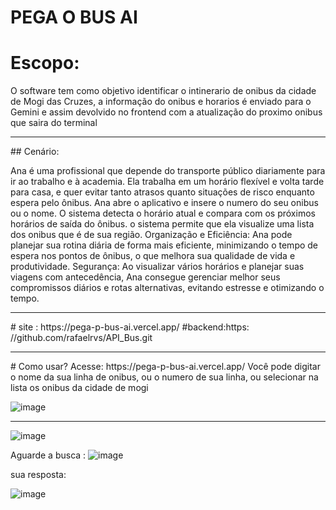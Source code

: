 # PEGA O BUS AI

# Escopo: 
O software tem como objetivo identificar  o intinerario de onibus da cidade de Mogi das Cruzes, a informação do onibus e horarios 
é enviado para o Gemini e assim devolvido no frontend  com a atualização do proximo onibus que saira do terminal

<hr/>
## Cenário: 

Ana é uma profissional que depende do transporte público diariamente para ir ao trabalho e à academia. Ela trabalha em um horário flexível e volta tarde para casa, e quer evitar tanto atrasos quanto situações de risco enquanto espera pelo ônibus.
Ana abre o aplicativo e insere o numero do seu onibus ou o nome. O sistema detecta o horário atual e compara com os próximos horários de saída do ônibus.
o sistema permite que ela visualize uma lista dos onibus que é de sua região.
Organização e Eficiência: Ana pode planejar sua rotina diária de forma mais eficiente, minimizando o tempo de espera nos pontos de ônibus, o que melhora sua qualidade de vida e produtividade.
Segurança:
Ao visualizar vários horários e planejar suas viagens com antecedência, Ana consegue gerenciar melhor seus compromissos diários e rotas alternativas, evitando estresse e otimizando o tempo.
<hr/>
# site : https://pega-p-bus-ai.vercel.app/
#backend:https: //github.com/rafaelrvs/API_Bus.git

<hr/>
# Como usar? 
Acesse: https://pega-p-bus-ai.vercel.app/
Você pode digitar o nome da sua linha de onibus, ou o numero de sua linha, ou selecionar na lista os onibus da cidade de mogi


![image](https://github.com/user-attachments/assets/a0c6d6f9-952e-4a04-9c72-78f59a45c613)

<hr/>


![image](https://github.com/user-attachments/assets/d17e83b2-13e2-40ba-a9d8-414953dd7271)

Aguarde a busca :
![image](https://github.com/user-attachments/assets/eff24584-2b42-4528-b0df-75a52bc65cff)

sua resposta:

![image](https://github.com/user-attachments/assets/3c4feb48-7bce-407e-96c9-480bd1de1d9f)



